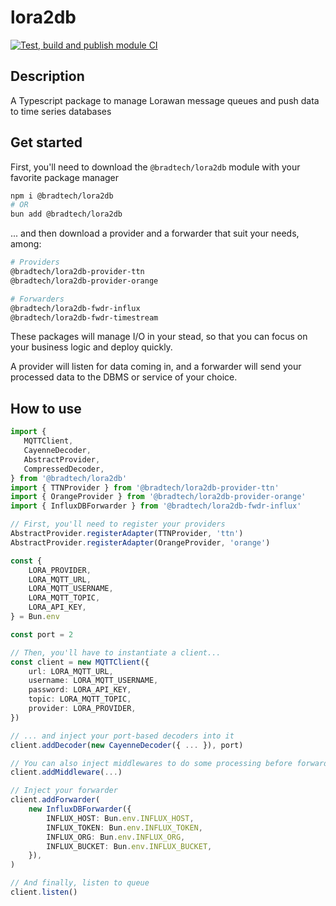 # lora2db

[![Test, build and publish module CI](https://github.com/bradtech/lora2db/actions/workflows/build.yml/badge.svg)](https://github.com/bradtech/lora2db/actions/workflows/build.yml)

## Description

A Typescript package to manage Lorawan message queues and push data to time series databases

## Get started

First, you'll need to download the `@bradtech/lora2db` module with your favorite package manager

```sh
npm i @bradtech/lora2db
# OR
bun add @bradtech/lora2db
```

... and then download a provider and a forwarder that suit your needs, among:

```bash
# Providers
@bradtech/lora2db-provider-ttn
@bradtech/lora2db-provider-orange

# Forwarders
@bradtech/lora2db-fwdr-influx
@bradtech/lora2db-fwdr-timestream
```

These packages will manage I/O in your stead, so that you can focus on your business logic and deploy quickly.

A provider will listen for data coming in, and a forwarder will send your processed data to the DBMS or service of your choice.

## How to use

```ts
import {
   MQTTClient,
   CayenneDecoder,
   AbstractProvider,
   CompressedDecoder,
} from '@bradtech/lora2db'
import { TTNProvider } from '@bradtech/lora2db-provider-ttn'
import { OrangeProvider } from '@bradtech/lora2db-provider-orange'
import { InfluxDBForwarder } from '@bradtech/lora2db-fwdr-influx'

// First, you'll need to register your providers
AbstractProvider.registerAdapter(TTNProvider, 'ttn')
AbstractProvider.registerAdapter(OrangeProvider, 'orange')

const {
    LORA_PROVIDER,
    LORA_MQTT_URL,
    LORA_MQTT_USERNAME,
    LORA_MQTT_TOPIC,
    LORA_API_KEY,
} = Bun.env

const port = 2

// Then, you'll have to instantiate a client...
const client = new MQTTClient({
    url: LORA_MQTT_URL,
    username: LORA_MQTT_USERNAME,
    password: LORA_API_KEY,
    topic: LORA_MQTT_TOPIC,
    provider: LORA_PROVIDER,
})

// ... and inject your port-based decoders into it
client.addDecoder(new CayenneDecoder({ ... }), port)

// You can also inject middlewares to do some processing before forwarding the data
client.addMiddleware(...)

// Inject your forwarder
client.addForwarder(
    new InfluxDBForwarder({
        INFLUX_HOST: Bun.env.INFLUX_HOST,
        INFLUX_TOKEN: Bun.env.INFLUX_TOKEN,
        INFLUX_ORG: Bun.env.INFLUX_ORG,
        INFLUX_BUCKET: Bun.env.INFLUX_BUCKET,
    }),
)

// And finally, listen to queue
client.listen()
```
